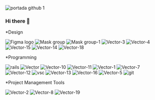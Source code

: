 ![portada github 1](https://github.com/DIGORACCOON4279/DIGORACCOON4279/assets/88150970/b4bd39b3-bffd-4d12-97eb-6d7f860c7918)


### Hi there 👋
<!--
**DIGORACCOON4279/DIGORACCOON4279** is a ✨ _special_ ✨ repository because its `README.md` (this file) appears on your GitHub profile.

Here are some ideas to get you started:

- 🔭 I’m currently working on ...
- 🌱 I’m currently learning ...
- 👯 I’m looking to collaborate on ...
- 🤔 I’m looking for help with ...!
- 💬 Ask me about ...
- 📫 How to reach me: ...
- 😄 Pronouns: ...
- ⚡ Fun fact: ...
-->

*Design

![Figma logo](https://github.com/DIGORACCOON4279/DIGORACCOON4279/assets/88150970/9c531a93-ebdd-4840-ab29-3c4841dfcd22)
![Mask group](https://github.com/DIGORACCOON4279/DIGORACCOON4279/assets/88150970/38676cf0-dcc5-445d-af92-1feefd3e804d)
![Mask group-1](https://github.com/DIGORACCOON4279/DIGORACCOON4279/assets/88150970/4591f016-32ed-4002-a4b5-a5a41ab1054c)
![Vector-3](https://github.com/DIGORACCOON4279/DIGORACCOON4279/assets/88150970/c4ccbcd4-cdb4-42f4-86fa-8aff15cb6898)
![Vector-4](https://github.com/DIGORACCOON4279/DIGORACCOON4279/assets/88150970/ffc8528f-9eeb-43b8-9761-5c983f158617)
![Vector-15](https://github.com/DIGORACCOON4279/DIGORACCOON4279/assets/88150970/003768d2-aabb-40f9-b407-5a5e0a27637f)
![Vector-14](https://github.com/DIGORACCOON4279/DIGORACCOON4279/assets/88150970/d6a54129-42c3-478e-911c-6367545e1571)
![Vector-18](https://github.com/DIGORACCOON4279/DIGORACCOON4279/assets/88150970/f503e38d-aa94-46ac-a599-0d8a40106dc5)

*Programming

![rails](https://github.com/DIGORACCOON4279/DIGORACCOON4279/assets/88150970/317099c3-ae3b-4912-abee-d9e35687f236)
![Vector](https://github.com/DIGORACCOON4279/DIGORACCOON4279/assets/88150970/2912492c-4580-41e0-8438-c1562fbf9d17)
![Vector-10](https://github.com/DIGORACCOON4279/DIGORACCOON4279/assets/88150970/c9deda1f-cbf3-49a8-8954-48f7671f9fbe)
![Vector-11](https://github.com/DIGORACCOON4279/DIGORACCOON4279/assets/88150970/8f4c0878-2375-43c8-a365-26fbfbe40ba3)
![Vector-1](https://github.com/DIGORACCOON4279/DIGORACCOON4279/assets/88150970/6279d18e-28b5-4424-bb55-f161309f012e)
![Vector-7](https://github.com/DIGORACCOON4279/DIGORACCOON4279/assets/88150970/d7a1c1c2-d15b-4d62-a1bf-97a04a0c4942)
![Vector-12](https://github.com/DIGORACCOON4279/DIGORACCOON4279/assets/88150970/86a95e61-a310-4ec1-b235-017b08969d56)
![vsc](https://github.com/DIGORACCOON4279/DIGORACCOON4279/assets/88150970/c4364130-4a1e-441a-8447-400c79245f75)
![Vector-13](https://github.com/DIGORACCOON4279/DIGORACCOON4279/assets/88150970/3252e38b-906e-4ac9-b71a-419a6abd62b7)
![Vector-16](https://github.com/DIGORACCOON4279/DIGORACCOON4279/assets/88150970/fca2e413-8195-4ed9-8026-7038750a1f0f)
![Vector-5](https://github.com/DIGORACCOON4279/DIGORACCOON4279/assets/88150970/0d842766-c482-4cc3-b37f-f394e6ef6931)
![git](https://github.com/DIGORACCOON4279/DIGORACCOON4279/assets/88150970/829476b6-9f75-48fd-96b6-5d4b52efb91c)

*Project Management Tools 

![Vector-2](https://github.com/DIGORACCOON4279/DIGORACCOON4279/assets/88150970/e8b33b35-05c8-4fcc-b302-d4ac6c818a4b)
![Vector-8](https://github.com/DIGORACCOON4279/DIGORACCOON4279/assets/88150970/1904cd64-efae-4a67-b509-7b96c991d7f2)
![Vector-19](https://github.com/DIGORACCOON4279/DIGORACCOON4279/assets/88150970/c585bf64-a55d-40f0-9822-b83a8f200bd3)

